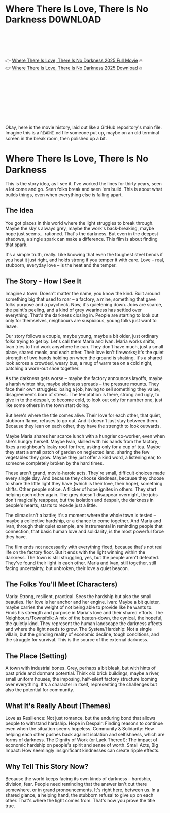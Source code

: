 # Where There Is Love, There Is No Darkness D0WNL0AD

<br><br><br><br>


👉 <a href="https://David-rantalise1979.github.io/coeahenxea/">Where There Is Love, There Is No Darkness 2025 Full Movie</a> 🔥
<br>
👉 <a href="https://David-rantalise1979.github.io/coeahenxea/">Where There Is Love, There Is No Darkness 2025 Download</a> 🔥


<br><br><br><br><br><br><br><br>


Okay, here is the movie history, laid out like a GitHub repository's main file. Imagine this is a `README.md` file someone put up, maybe on an old terminal screen in the break room, then polished up a bit.


# Where There Is Love, There Is No Darkness

This is the story idea, as I see it. I've worked the lines for thirty years, seen a lot come and go. Seen folks break and seen 'em build. This is about what builds things, even when everything else is falling apart.

## The Idea

You got places in this world where the light struggles to break through. Maybe the sky's always grey, maybe the work's back-breaking, maybe hope just seems... rationed. That's the darkness. But even in the deepest shadows, a single spark can make a difference. This film is about finding that spark.

It's a simple truth, really. Like knowing that even the toughest steel bends if you heat it just right, and holds strong if you temper it with care. Love – real, stubborn, everyday love – is the heat and the temper.

## The Story - How I See It

Imagine a town. Doesn't matter the name, you know the kind. Built around something big that used to roar – a factory, a mine, something that gave folks purpose and a paycheck. Now, it's quietening down. Jobs are scarce, the paint's peeling, and a kind of grey weariness has settled over everything. That's the darkness closing in. People are starting to look out only for themselves, neighbours are suspicious, young folks just want to leave.

Our story follows a couple, maybe young, maybe a bit older, just ordinary folks trying to get by. Let's call them Maria and Ivan. Maria works shifts, Ivan tries to find work anywhere he can. They don't have much, just a small place, shared meals, and each other. Their love isn't fireworks; it's the quiet strength of two hands holding on when the ground is shaking. It's a shared look across a crowded, weary bus, a mug of warm tea on a cold night, patching a worn-out shoe together.

As the darkness gets worse – maybe the factory announces layoffs, maybe a harsh winter hits, maybe sickness spreads – the pressure mounts. They face their own struggles: losing a job, having to sell something they value, disagreements born of stress. The temptation is there, strong and ugly, to give in to the despair, to become cold, to look out only for number one, just like some others in the town start doing.

But here's where the title comes alive. Their love for each other, that quiet, stubborn flame, refuses to go out. And it doesn't just stay between them. Because they lean on each other, they have the strength to look outwards.

   Maybe Maria shares her scarce lunch with a hungrier co-worker, even when she's hungry herself.
   Maybe Ivan, skilled with his hands from the factory, fixes a neighbour's leaky roof for free, asking only for a cup of tea.
   Maybe they start a small patch of garden on neglected land, sharing the few vegetables they grow.
   Maybe they just offer a kind word, a listening ear, to someone completely broken by the hard times.

These aren't grand, movie-heroic acts. They're small, difficult choices made every single day. And because they choose kindness, because they choose to share the little light they have (which is their love, their hope), something shifts. Other people notice. A flicker of hope ignites in others. They start helping each other again. The grey doesn't disappear overnight, the jobs don't magically reappear, but the isolation and despair, the darkness in people's hearts, starts to recede just a little.

The climax isn't a battle; it's a moment where the whole town is tested – maybe a collective hardship, or a chance to come together. And Maria and Ivan, through their quiet example, are instrumental in reminding people that connection, that basic human love and solidarity, is the most powerful force they have.

The film ends not necessarily with everything fixed, because that's not real life on the factory floor. But it ends with the light winning within the darkness. The town is still struggling, yes, but the people aren't defeated. They've found their light in each other. Maria and Ivan, still together, still facing uncertainty, but unbroken, their love a quiet beacon.

## The Folks You'll Meet (Characters)

   Maria: Strong, resilient, practical. Sees the hardship but also the small beauties. Her love is her anchor and her engine.
   Ivan: Maybe a bit quieter, maybe carries the weight of not being able to provide like he wants to. Finds his strength and purpose in Maria's love and their shared efforts.
   The Neighbours/Townsfolk: A mix of the beaten-down, the cynical, the hopeful, the quietly kind. They represent the human landscape the darkness affects and where the light needs to grow.
   The System/Hardship: Not a single villain, but the grinding reality of economic decline, tough conditions, and the struggle for survival. This is the source of the external darkness.

## The Place (Setting)

A town with industrial bones. Grey, perhaps a bit bleak, but with hints of past pride and dormant potential. Think old brick buildings, maybe a river, small uniform houses, the imposing, half-silent factory structure looming over everything. It's a character in itself, representing the challenges but also the potential for community.

## What It's Really About (Themes)

   Love as Resilience: Not just romance, but the enduring bond that allows people to withstand hardship.
   Hope in Despair: Finding reasons to continue even when the situation seems hopeless.
   Community & Solidarity: How helping each other pushes back against isolation and selfishness, which are forms of darkness.
   The Dignity of Work (or Lack Thereof): The impact of economic hardship on people's spirit and sense of worth.
   Small Acts, Big Impact: How seemingly insignificant kindnesses can create ripple effects.

## Why Tell This Story Now?

Because the world keeps facing its own kinds of darkness – hardship, division, fear. People need reminding that the answer isn't out there somewhere, or in grand pronouncements. It's right here, between us. In a shared glance, a helping hand, the stubborn refusal to give up on each other. That's where the light comes from. That's how you prove the title true.


